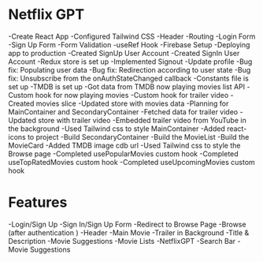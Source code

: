 # Netflix GPT
-Create React App
-Configured Tailwind CSS
-Header
-Routing
-Login Form
-Sign Up Form
-Form Validation
-useRef Hook
-Firebase Setup
-Deploying app to production
-Created SignUp User Account
-Created SignIn User Account
-Redux store is set up
-Implemented Signout
-Update profile
-Bug fix: Populating user data 
-Bug fix: Redirection according to user state
-Bug fix: Unsubscribe from the onAuthStateChanged callback
-Constants file is set up
-TMDB is set up
-Got data from TMDB now playing movies list API
-Custom hook for now playing movies
-Custom hook for trailer video
-Created movies slice
-Updated store with movies data
-Planning for MainContainer and SecondaryContainer
-Fetched data for trailer video
-Updated store with trailer video
-Embedded trailer video from YouTube in the background
-Used Tailwind css to style MainContainer
-Added react-icons to project
-Build SecondaryContainer
-Build the MovieList
-Build the MovieCard
-Added TMDB image cdb url
-Used Tailwind css to style the Browse page
-Completed usePopularMovies custom hook
-Completed useTopRatedMovies custom hook
-Completed useUpcomingMovies custom hook 

# Features
-Login/Sign Up
  -Sign In/Sign Up Form
  -Redirect to Browse Page
-Browse (after authentication )
  -Header
  -Main Movie
    -Trailer in Background
    -Title & Description
    -Movie Suggestions
      -Movie Lists
-NetflixGPT
  -Search Bar
  -Movie Suggestions
